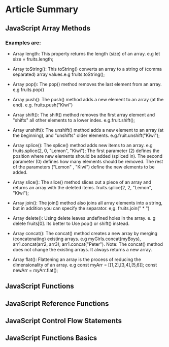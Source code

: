# Article Summary

## JavaScript Array Methods

### Examples are:

- Array length: This property returns the length (size) of an array. e.g let size = fruits.length;
- Array toString(): This toString() converts an array to a string of (comma separated) array values.e.g fruits.toString();
- Array pop(): The pop() method removes the last element from an array. e,g fruits.pop()
- Array push(): The push() method adds a new element to an array (at the end). e.g. fruits.push("Kiwi")
- Array shift(): The shift() method removes the first array element and "shifts" all other elements to a lower index. e.g.fruit.shift();
- Array unshift(): The unshift() method adds a new element to an array (at the beginning), and "unshifts" older elements. e.g.fruit.unshift("Kiwi");
- Array splice(): The splice() method adds new items to an array. e.g fruits.splice(2, 0, "Lemon", "Kiwi");
  The first parameter (2) defines the position where new elements should be added (spliced in).
  The second parameter (0) defines how many elements should be removed.
  The rest of the parameters ("Lemon" , "Kiwi") define the new elements to be added.

- Array slice(): The slice() method slices out a piece of an array and returns an array with the deleted items. fruits.splice(2, 2, "Lemon", "Kiwi");
- Array join(): The join() method also joins all array elements into a string, but in addition you can specify the separator. e,g. fruits.join(" \* ")
- Array delete(): Using delete leaves undefined holes in the array. e. g delete fruits[0]. Its better to Use pop() or shift() instead.
- Array concat(): The concat() method creates a new array by merging (concatenating) existing arrays. e.g myGirls.concat(myBoys), arr1.concat(arr2, arr3); arr1.concat("Peter"). Note: The concat() method does not change the existing arrays. It always returns a new array.
- Array flat(): Flattening an array is the process of reducing the dimensionality of an array. e.g const myArr = [[1,2],[3,4],[5,6]];
  const newArr = myArr.flat();

## JavaScript Functions

## JavaScript Reference Functions

## JavaScript Control Flow Statements

## JavaScript Functions Basics
